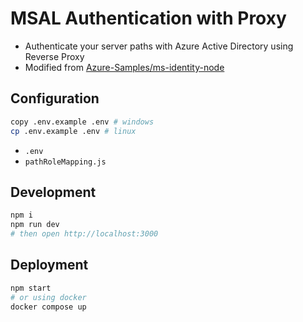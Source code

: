 # MSAL Authentication with Proxy

- Authenticate your server paths with Azure Active Directory using Reverse Proxy
- Modified from [Azure-Samples/ms-identity-node](https://github.com/Azure-Samples/ms-identity-node)

## Configuration

```bash
copy .env.example .env # windows
cp .env.example .env # linux
```

- `.env`
- `pathRoleMapping.js`

## Development

```bash
npm i
npm run dev
# then open http://localhost:3000
```

## Deployment

```bash
npm start
# or using docker
docker compose up
```
